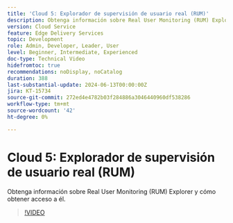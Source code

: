 ```yaml
---
title: 'Cloud 5: Explorador de supervisión de usuario real (RUM)'
description: Obtenga información sobre Real User Monitoring (RUM) Explorer y cómo obtener acceso a él.
version: Cloud Service
feature: Edge Delivery Services
topic: Development
role: Admin, Developer, Leader, User
level: Beginner, Intermediate, Experienced
doc-type: Technical Video
hidefromtoc: true
recommendations: noDisplay, noCatalog
duration: 388
last-substantial-update: 2024-06-13T00:00:00Z
jira: KT-15734
source-git-commit: 272ed4e4782b03f284886a3046440960df538286
workflow-type: tm+mt
source-wordcount: '42'
ht-degree: 0%

---
```



# Cloud 5: Explorador de supervisión de usuario real (RUM)

Obtenga información sobre Real User Monitoring (RUM) Explorer y cómo obtener acceso a él.

>[!VIDEO](https://video.tv.adobe.com/v/3429772/?quality=12&learn=on)
